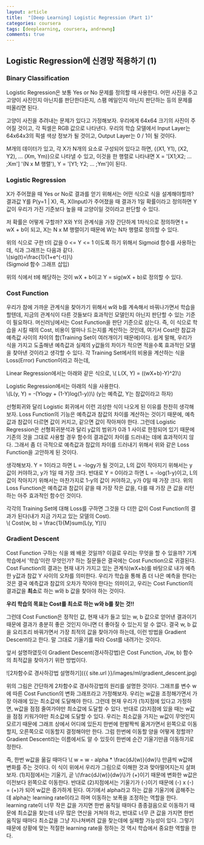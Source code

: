 ```yaml
---
layout: article
title:  "[Deep Learning] Logistic Regression (Part 1)"
categories: coursera
tags: [deeplearning, coursera, andrewng]
comments: true
---
```

<script type="text/javascript"  src="https://cdn.mathjax.org/mathjax/latest/MathJax.js?config=TeX-AMS-MML_HTMLorMML"></script>

## Logistic Regression에 신경망 적용하기 (1)
### Binary Classification
Logistic Regression은 보통 Yes or No 문제를 정의할 때 사용한다. 어떤 사진을 주고 고양이 사진인지 아닌지를 판단한다든지, 스팸 메일인지 아닌지 판단하는 등의 문제를 떠올리면 된다.  

고양이 사진을 추려내는 문제가 있다고 가정해보자. 우리에게 64x64 크기의 사진이 주어질 것이고, 각 픽셀은 RGB 값으로 나타낸다. 우리의 학습 모델에서 Input Layer는 64x64x3의 픽셀 색상 정보가 될 것이고, Output Layer는 0 / 1이 될 것이다.  

M개의 데이터가 있고, 각 X가 N개의 요소로 구성되어 있다고 하면, {(X1, Y1), (X2, Y2), ... (Xm, Ym)}으로 나타낼 수 있고, 이것을 한 행렬로 나타내면 X = '[X1;X2; ... ;Xm'] '(N x M 행렬'), Y = '[Y1; Y2; ... ;Ym']이 된다.  

### Logistic Regression
X가 주어졌을 때 Yes or No로 결과를 얻기 위해서는 어떤 식으로 식을 설계해야할까? 결과값 Y를 P(y=1 | X), 즉, X(Input)가 주어졌을 때 결과가 1일 확률이라고 정의하면 Y값이 우리가 가진 기준보다 높을 때 고양이일 것이라고 판단할 수 있다.  

저 확률은 어떻게 구할까? X와 Y의 관계식을 가장 간단하게 1차식으로 정의하면 t = wX + b이 되고, X는 N x M 행렬이기 때문에 W는 N차 행렬로 정의할 수 있다.  

위의 식으로 구한 t의 값을 0 <= Y <= 1 이도록 하기 위해서 Sigmoid 함수를 사용하는데, 식과 그래프는 다음과 같다.   
\\(sig(t)=\frac{1}{1+e^(-t)}\\)  
(Sigmoid 함수 그래프 삽입)  

위의 식에서 t에 해당하는 것이 wX + b이고 Y = sig(wX + b)로 정의할 수 있다.  

### Cost Function
우리가 참에 가까운 관계식을 찾아가기 위해서 w와 b를 계속해서 바꿔나가면서 학습을 할텐데, 지금의 관계식이 다른 것들보다 효과적인 모델인지 아닌지 판단할 수 있는 기준이 필요하다. 머신러닝에서는 Cost Function을 판단 기준으로 삼는다. 즉, 이 식으로 학습을 시킬 때의 Cost, 비용이 얼마나 드는지를 계산하는 것인데, 여기서 Cost란 참값과 예측값 사이의 차이의 합(Training Set이 여러개이기 때문에)이다. 쉽게 말해, 우리가 식을 가지고 도출해낸 예측값과 실제의 y값들의 차이가 적으면 적을수록 효과적인 모델을 찾아낸 것이라고 생각할 수 있다. 각 Training Set에서의 비용을 계산하는 식을 Loss(Error) Function이라고 하는데,   

Linear Regression에서는 아래와 같은 식으로, 
\\( L(X, Y) = ((wX+b)-Y)^2)\\)

Logistic Regression에서는 아래의 식을 사용한다.  
\\(L(y, Y) = -(Ylogy + (1-Y)log(1-y))\\) (y는 예측값, Y는 참값이라고 하자) 

선형회귀와 달리 Logistic 회귀에서 이런 괴상한 식이 나오게 된 이유를 찬찬히 생각해보자. Loss Function의 기능은 예측값과 참값의 차이를 계산하는 것이기 때문에, 예측값과 참값이 다르면 값이 커지고, 같으면 값이 작아져야 한다. 그런데 Logistic Regression은 선형회귀분석과 달리 y값의 범위가 0과 1 사이로 한정되어 있기 때문에 기존의 것을 그대로 사용할 경우 함수의 결과값이 차이를 드러내는 데에 효과적이지 않다. 그래서 좀 더 극적으로 예측값과 참값의 차이를 드러내기 위해서 위와 같은 Loss Function을 고안하게 된 것이다.  

생각해보자. Y = 1이라고 하면 L = -logy가 될 것이고, L의 값이 작아지기 위해서는 y 값이 커야하고, y가 1일 때 가장 크다. 반대로 Y = 0이라고 하면 L = -log(1-y)이고, L의 값이 작아지기 위해서는 마찬가지로 1-y의 값이 커야하고, y가 0일 때 가장 크다.  위의 Loss Function은 예측값과 참값이 같을 때 가장 작은 값을, 다를 때 가장 큰 값을 리턴하는 아주 효과적인 함수인 것이다.  

각각의 Training Set에 대해 Loss를 구하면 그것을 다 더한 값이 Cost Function의 결과가 된다(내가 지금 가지고 있는 모델의 Cost).  
\\( Cost(w, b) = \frac{1}{M}sum(L(y, Y))\\)  

### Gradient Descent
Cost Function 구하는 식을 왜 배운 것일까? 이걸로 우리는 무엇을 할 수 있을까? 기계학습에서 '학습'이란 무엇인가? 하는 질문들은 결국에는 Cost Function으로 귀결된다. Cost Function의 결과는 현재 내가 가지고 있는 관계식(wX+b)를 바탕으로 내가 예측한 y값과 참값 Y 사이의 오차를 의미한다. 우리가 학습을 통해 좀 더 나은 예측을 한다는 것은 결국 예측값과 참값의 오차가 작아야 한다는 의미이고, 우리는 Cost Function의 결과값을 **최소**로 하는 w와 b 값을 찾아야 하는 것이다.  

**우리 학습의 목표는 Cost를 최소로 하는 w와 b를 찾는 것!!**  

그런데 Cost Function은 정적인 값, 현재 내가 들고 있는 w, b 값으로 얻어낸 결과이기 때문에 결과가 충분히 좋은 것인지 아니면 더 좋아질 수 있는지 알 수 없다. 결국 w, b 값을 요리조리 바꿔가면서 가장 최적의 값을 찾아가야 하는데, 이런 방법을 Gradient Descent라고 한다. 말 그대로 기울기를 따라 Cost를 내려가는 것이다.  

앞서 설명하였듯이 Gradient Descent(경사하강법)은 Cost Function, J(w, b) 함수의 최적값을 찾아가기 위한 방법이다. 

![2차함수로 경사하강법 설명하기]({{ site.url }}/images/ml/gradient_descent.jpg)

위의 그림은 간단하게 2차함수로 경사하강법의 원리를 설명한 것이다. 그래프를 변수 w에 따른 Cost Function의 변화 그래프라고 가정해보자. 우리는 w값을 조정해가면서 가장 아래에 있는 최소값에 도달해야 한다. 그런데 현재 우리가 (1)지점에 있다고 가정하면, w값을 점점 줄여가야만 최소값에 도달할 수 있다. 반대로 (2)지점에 있을 때는 w값을 점점 키워가야만 최소값에 도달할 수 있다. 우리는 최소값을 가지는 w값이 무엇인지 모르기 때문에 그래프 상에서 어디에 있든지 한번에 한발짝씩 옮겨가면서 왼쪽으로 이동할지, 오른쪽으로 이동할지 결정해야만 한다. 그럼 한번에 이동할 양을 어떻게 정할까? Gradient Descent라는 이름에서도 알 수 있듯이 한번에 순간 기울기만큼 이동하기로 정한다.  

즉, 한번 w값을 옮길 때마다 \\( w = w - alpha * \frac{dJ(w)}{dw}\\) 만큼씩 w값에 변화를 주는 것이다. 이 식이 위에서 우리가 그림으로 이해한 것과 맞아떨어지는지 살펴보자. (1)지점에서는 기울기, 곧 \\(\frac{dJ(w)}{dw}\\)가 (+)이기 때문에 변화한 w값은 이전보다 왼쪽으로 이동한다. 반대로 (2)지점에서는 기울기가 (-)이기 때문에 (-) x (-) = (+)가 되어 w값은 증가하게 된다. 여기에서 alpha라고 하는 값을 기울기에 곱해주는데 alpha는 learning rate이라고 하며 이동하는 보폭을 조정하는 역할을 한다. learning rate이 너무 작은 값을 가지면 한번 움직일 때마다 종종걸음으로 이동하기 때문에 최소값을 찾는데 너무 많은 연산을 거쳐야 하고, 반대로 너무 큰 값을 가지면 한번 움직일 때마다 최소값을 그냥 지나쳐버려 값을 찾는데에 실패할 가능성이 있다. 그렇기 때문에 상황에 맞는 적절한 learning rate을 정하는 것 역시 학습에서 중요한 역할을 한다.  

